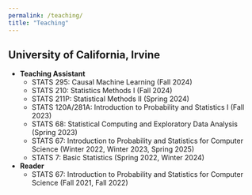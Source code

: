 ```yaml
---
permalink: /teaching/
title: "Teaching"
---
```




## University of California, Irvine
- **Teaching Assistant**
   - STATS 295: Causal Machine Learning (Fall 2024)
   - STATS 210: Statistics Methods I (Fall 2024)
   - STATS 211P: Statistical Methods II (Spring 2024)
   - STATS 120A/281A: Introduction to Probability and Statistics I (Fall 2023)
   - STATS 68: Statistical Computing and Exploratory Data Analysis (Spring 2023)
   - STATS 67: Introduction to Probability and Statistics for Computer Science (Winter 2022, Winter 2023, Spring 2025)
   - STATS 7: Basic Statistics (Spring 2022, Winter 2024)
- **Reader**
   - STATS 67: Introduction to Probability and Statistics for Computer Science (Fall 2021, Fall 2022)  

